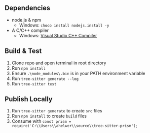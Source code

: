## Dependencies
 * node.js & npm
   * Windows: `choco install nodejs.install -y`
 * A C/C++ compiler
   * Windows: [Visual Studio C++ Compiler](https://visualstudio.microsoft.com/vs/features/cplusplus/)

## Build & Test
 1. Clone repo and open terminal in root directory
 1. Run `npm install`
 1. Ensure `.\node_modules\.bin` is in your PATH environment variable
 1. Run `tree-sitter generate --log`
 1. Run `tree-sitter test`

## Publish Locally
 1. Run `tree-sitter generate` to create `src` files
 1. Run `npm install` to create `build` files
 1. Consume with `const prism = require('C:\\Users\\ahelwer\\source\\tree-sitter-prism');`